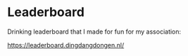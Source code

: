 # Leaderboard

Drinking leaderboard that I made for fun for my association:

https://leaderboard.dingdangdongen.nl/
